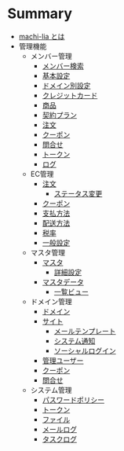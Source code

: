 # Summary

* [machi-lia とは](README.md)
* 管理機能
  * メンバー管理
    * [メンバー検索](admin/member/member.md)
    * [基本設定](admin/member/detail.md)
    * [ドメイン別設定](admin/member/config.md)
    * [クレジットカード](admin/member/card.md)
    * [商品](admin/member/item.md)
    * [契約プラン](admin/member/plan.md)
    * [注文](admin/member/order.md)
    * [クーポン](admin/member/coupon.md)
    * [問合せ](admin/member/inquiry.md)
    * [トークン](admin/member/token.md)
    * [ログ](admin/member/log.md)
  * EC管理
    * [注文](admin/ec/order/index.md)
      * [ステータス変更](admin/ec/order/status.md)
    * [クーポン](admin/ec/coupon.md)
    * [支払方法](admin/ec/payment-type.md)
    * [配送方法](admin/ec/delivery.md)
    * [税率](admin/ec/tax.md)
    * [一般設定](admin/ec/config.md)
  * マスタ管理
    * [マスタ](admin/master/master/index.md)
      * [詳細設定](admin/master/master/detail.md)
    * [マスタデータ](admin/master/master-data/index.md)
      * [一覧ビュー](admin/master/master-data/listview.md)
  * ドメイン管理
    * [ドメイン](admin/domain/domain.md)
    * [サイト](admin/domain/site/index.md)
      * [メールテンプレート](admin/domain/site/mail-template.md)
      * [システム通知](admin/domain/site/notice-config.md)
      * [ソーシャルログイン](admin/domain/site/oauth-config.md)
    * [管理ユーザー](admin/domain/admin.md)
    * [クーポン](admin/domain/coupon.md)
    * [問合せ](admin/domain/inquiry.md)
  * システム管理
    * [パスワードポリシー](admin/system/password.md)
    * [トークン](admin/system/token.md)
    * [ファイル](admin/system/dbfile.md)
    * [メールログ](admin/system/mail-log.md)
    * [タスクログ](admin/system/task-log.md)
